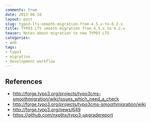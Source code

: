 ```yaml
--- 
comments: true 
date: 2013-06-18 
layout: post 
slug: typo3-lts-smooth-migration-from-4.5.x-to-6.2.x 
title: TYPO3 LTS smooth migration from 4.5.x to 6.2.x
teaser: Notes about migration to new TYPO3 LTS
categories: 
- web 
tags: 
- typo3
- migration
- development workflow
---
```


## References

* http://forge.typo3.org/projects/typo3cms-smoothmigration/wiki/Issues_which_need_a_check
* http://forge.typo3.org/projects/typo3cms-smoothmigration/wiki
* http://forge.typo3.org/news/649
* https://github.com/nxpthx/typo3-upgradereport
